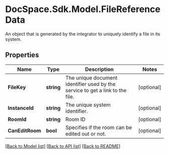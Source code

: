 # DocSpace.Sdk.Model.FileReferenceData
An object that is generated by the integrator to uniquely identify a file in its system.

## Properties

Name | Type | Description | Notes
------------ | ------------- | ------------- | -------------
**FileKey** | **string** | The unique document identifier used by the service to get a link to the file. | [optional] 
**InstanceId** | **string** | The unique system identifier. | [optional] 
**RoomId** | **string** | Room ID | [optional] 
**CanEditRoom** | **bool** | Specifies if the room can be edited out or not. | [optional] 

[[Back to Model list]](../README.md#documentation-for-models) [[Back to API list]](../README.md#documentation-for-api-endpoints) [[Back to README]](../README.md)

